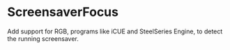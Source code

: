 # ScreensaverFocus
Add support for RGB, programs like iCUE and SteelSeries Engine, to detect the running screensaver.
